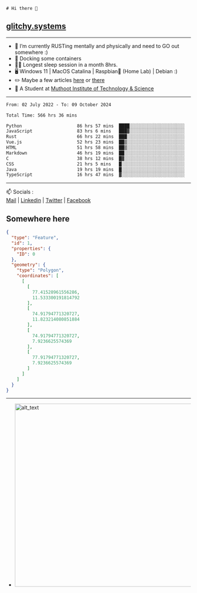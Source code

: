 ```
# Hi there 👋
```
## [glitchy.systems](https://glitchy.systems)
---

- 🌱 I’m currently RUSTing mentally and physically and need to GO out somewhere :)
- 🐋 Docking some containers
- 😶‍🌫️ Longest sleep session in a month 8hrs.
- 🖥️ Windows 11 | MacOS Catalina | Raspbian🥧 (Home Lab) | Debian :)
- ✏️ Maybe a few articles [here](https://medium.com/@advaithnarayanan8) or [there](https://medium.com/@advaithnarayanan8)
- 📑 A Student at [Muthoot Institute of Technology & Science](https://mgmits.ac.in/)



---

<!--START_SECTION:waka-->

```txt
From: 02 July 2022 - To: 09 October 2024

Total Time: 566 hrs 36 mins

Python                     86 hrs 57 mins  ████░░░░░░░░░░░░░░░░░░░░░   15.35 %
JavaScript                 83 hrs 6 mins   ███▓░░░░░░░░░░░░░░░░░░░░░   14.67 %
Rust                       66 hrs 22 mins  ███░░░░░░░░░░░░░░░░░░░░░░   11.71 %
Vue.js                     52 hrs 23 mins  ██▒░░░░░░░░░░░░░░░░░░░░░░   09.25 %
HTML                       51 hrs 58 mins  ██▒░░░░░░░░░░░░░░░░░░░░░░   09.17 %
Markdown                   46 hrs 19 mins  ██░░░░░░░░░░░░░░░░░░░░░░░   08.18 %
C                          38 hrs 12 mins  █▓░░░░░░░░░░░░░░░░░░░░░░░   06.74 %
CSS                        21 hrs 5 mins   █░░░░░░░░░░░░░░░░░░░░░░░░   03.72 %
Java                       19 hrs 19 mins  █░░░░░░░░░░░░░░░░░░░░░░░░   03.41 %
TypeScript                 16 hrs 47 mins  ▓░░░░░░░░░░░░░░░░░░░░░░░░   02.96 %
```

<!--END_SECTION:waka-->

---

📫 Socials :<br>
[Mail](mailto:advaith@glitchy.systems) | [Linkedin](https://www.linkedin.com/in/advaith-narayanan-a72152214/) | [Twitter](https://twitter.com/advaithnarayan) | [Facebook](https://screenmessage.com/qinq)

## Somewhere here

```geojson
{
  "type": "Feature",
  "id": 1,
  "properties": {
    "ID": 0
  },
  "geometry": {
    "type": "Polygon",
    "coordinates": [
      [
        [
          77.41528961556286,
          11.533300191814792
        ],
        [
          74.91794771320727,
          11.823214080851884
        ],
        [
          74.91794771320727,
          7.9236625574369
        ],
        [
          77.91794771320727,
          7.9236625574369
        ]
      ]
    ]
  }
}
```


--- 
- [<img alt="alt_text" width="500px" src="https://valid.x86.fr/cache/banner/xv24bv-6.png" />](https://valid.x86.fr/xv24bv)


